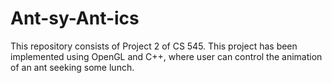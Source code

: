 # Ant-sy-Ant-ics
This repository consists of Project 2 of CS 545. This project has been implemented using OpenGL and C++, where user can control the animation of an ant seeking some lunch.
